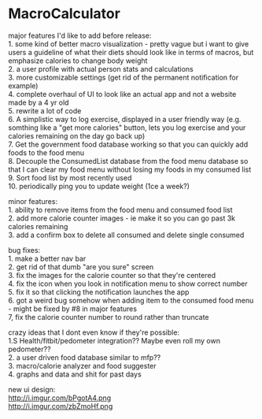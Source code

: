 # MacroCalculator
major features I'd like to add before release:
<br>1. some kind of better macro visualization - pretty vague but i want to give users a guideline of what their diets should look like in terms of macros, but emphasize calories to change body weight
<br>2. a user profile with actual person stats and calculations
<br>3. more customizable settings (get rid of the permanent notification for example)
<br>4. complete overhaul of UI to look like an actual app and not a website made by a 4 yr old
<br>5. rewrite a lot of code
<br>6. A simplistic way to log exercise, displayed in a user friendly way (e.g. somthing like a "get more calories" button, lets you log exercise and your calories remaining on the day go back up)
<br>7. Get the government food database working so that you can quickly add foods to the food menu
<br>8. Decouple the ConsumedList database from the food menu database so that I can clear my food menu without losing my foods in my consumed list
<br>9. Sort food list by most recently used
<br>10. periodically ping you to update weight (1ce a week?)

minor features:
<br>1. ability to remove items from the food menu and consumed food list
<br>2. add more calorie counter images - ie make it so you can go past 3k calories remaining
<br>3. add a confirm box to delete all consumed and delete single consumed

bug fixes:
<br>1. make a better nav bar
<br>2. get rid of that dumb "are you sure" screen
<br>3. fix the images for the calorie counter so that they're centered
<br>4. fix the icon when you look in notification menu to show correct number
<br>5. fix it so that clicking the notification launches the app
<br>6. got a weird bug somehow when adding item to the consumed food menu -  might be fixed by #8 in major features
<br>7, fix the calorie counter number to round rather than truncate

crazy ideas that I dont even know if they're possible:
<br> 1.S Health/fitbit/pedometer integration?? Maybe even roll my own pedometer??
<br> 2. a user driven food database similar to mfp??
<br> 3. macro/calorie analyzer and food suggester
<br> 4. graphs and data and shit for past days


new ui design:
<br>http://i.imgur.com/bPgotA4.png
<br>http://i.imgur.com/zbZmoHf.png
